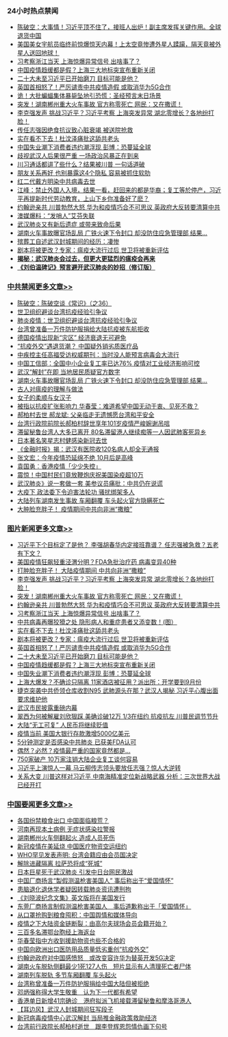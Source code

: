 <div class="catlist">
<h3>24小时热点禁闻</h3>
<ul>
<li><a href="https://github.com/fqnews/bnews/blob/master/cbnews/20200330/1302896.md">陈破空：大事情！习近平顶不住了，接班人出炉！副主席发挥关键作用。全球退货中国 </a></li>
<li><a href="https://github.com/fqnews/bnews/blob/master/funmedia/20200330/1302898.md">美国美女宇航员临终前惊爆惊天内幕！上太空竟惨遭外星人蹂躏，隔天竟被外星人送回地球！</a></li>
<li><a href="https://github.com/fqnews/bnews/blob/master/topimagenews/20200330/1303284.md">习考察浙江当天 上海惊爆异常信号 出啥事了？</a></li>
<li><a href="https://github.com/fqnews/bnews/blob/master/topimagenews/20200330/1302911.md">中国疫情趋缓都是假？上海三大地标突宣布重新关闭</a></li>
<li><a href="https://github.com/fqnews/bnews/blob/master/topimagenews/20200330/1302991.md">二十大未至习近平已开始磨刀 目标可能是他？</a></li>
<li><a href="https://github.com/fqnews/bnews/blob/master/topimagenews/20200330/1303155.md">英国首相怒了！严厉谴责中共疫情造假 或取消华为5G合作</a></li>
<li><a href="https://github.com/fqnews/bnews/blob/master/cnnews/20200330/1302868.md">诡！大批蝙蝠集体暴毙坠地引恐慌：圣经预言末日场景</a></li>
<li><a href="https://github.com/fqnews/bnews/blob/master/topimagenews/20200330/1303308.md">突发！湖南郴州重大火车事故 官方称零死亡 网民：又在撒谎！</a></li>
<li><a href="https://github.com/fqnews/bnews/blob/master/topimagenews/20200330/1303326.md">李克强发声 挑战习近平？习近平考察 上海突发异常 湖北零增长？各地纷打脸！</a></li>
<li><a href="https://github.com/fqnews/bnews/blob/master/cbnews/20200330/1303231.md">传任志强因绝食抗议致心脏衰竭 被送院抢救</a></li>
<li><a href="https://github.com/fqnews/bnews/blob/master/topimagenews/20200330/1303237.md">实在看不下去！杜汶泽痛批这舔共老头</a></li>
<li><a href="https://github.com/fqnews/bnews/blob/master/topimagenews/20200330/1302854.md">中国失业潮下消费者违约潮浮现 彭博：恐蔓延全球</a></li>
<li><a href="https://github.com/fqnews/bnews/blob/master/baitai/20200330/1303229.md">歧视武汉人后果很严重 一场政治风暴正在到来</a></li>
<li><a href="https://github.com/fqnews/bnews/blob/master/cnnews/20200330/1303006.md">川习通话都讲了些什么？结果被川普 一句话道破</a></li>
<li><a href="https://github.com/fqnews/bnews/blob/master/funmedia/20200330/1302891.md">朋友关系再好 也别暴露这4个隐私 容易被抓住软肋</a></li>
<li><a href="https://github.com/fqnews/bnews/blob/master/cbnews/20200330/1303156.md">红二代戴方明染中共病毒去世</a></li>
<li><a href="https://github.com/fqnews/bnews/blob/master/cbnews/20200330/1303235.md">江峰：禁止外国人入境，结果一看，赶回来的都是华裔；复工等於停产，习近平再提新时代劳动教育，上山下乡你准备好了麽？</a></li>
<li><a href="https://github.com/fqnews/bnews/blob/master/topimagenews/20200330/1303292.md">约翰逊亲共 川普勃然大怒 华为和疫情巧合不可思议 英政府大反转要清算中共</a></li>
<li><a href="https://github.com/fqnews/bnews/blob/master/cbnews/20200330/1303263.md">澳媒爆料：“发哨人”艾芬失联</a></li>
<li><a href="https://github.com/fqnews/bnews/blob/master/cnnews/20200330/1303266.md">武汉肺炎又有新后遗症 或带来致命后果</a></li>
<li><a href="https://github.com/fqnews/bnews/blob/master/cbnews/20200330/1303415.md">湖南火车事故曝官场乱局 广铁火速下令封口 却没防住应急管理部 结果…</a></li>
<li><a href="https://github.com/fqnews/bnews/blob/master/wenxuesj/20200330/1302906.md">殡葬工自述武汉封城期间的经历：凄惨</a></li>
<li><a href="https://github.com/fqnews/bnews/blob/master/topimagenews/20200330/1303236.md">剧本将被更改？专家：瘟疫大流行过后 世卫将被重新评估</a></li>
<li><b><a href="https://github.com/fqnews/bnews/blob/master/comments/20200211/1275071.md" target="_blank">揭秘：武汉肺炎会过去，但更大更猛烈的瘟疫会再来</a></b></li>
<li><b><a href="https://github.com/fqnews/bnews/blob/master/comments/20200207/1272816.md" target="_blank">《刘伯温碑记》预言避开武汉肺炎的妙招（修订版）</a></b></li>
</ul>
</div>

<div class="catlist">
<h3><a href="https://github.com/fqnews/bnews/blob/master/cbnews/" target="_blank">中共禁闻</a><span><a href="https://github.com/fqnews/bnews/blob/master/cbnews/" target="_blank" rel="nofollow">更多文章>></a></span></h3>
<ul>
<li><a href="https://github.com/fqnews/bnews/blob/master/cbnews/20200331/1303520.md" target="_blank">陈破空：陈破空谈《常识》（之36）</a></li>
<li><a href="https://github.com/fqnews/bnews/blob/master/cbnews/20200331/1303499.md" target="_blank">世卫组织避谈台湾抗疫经验引争议</a></li>
<li><a href="https://github.com/fqnews/bnews/blob/master/cbnews/20200331/1303495.md" target="_blank">肺炎疫情：世卫组织避谈台湾抗疫经验引争议</a></li>
<li><a href="https://github.com/fqnews/bnews/blob/master/cbnews/20200330/1303458.md" target="_blank">台湾曾准备一万件防护服捐给大陆抗疫被东航拒收</a></li>
<li><a href="https://github.com/fqnews/bnews/blob/master/cbnews/20200330/1303450.md" target="_blank">德国疫情出现新“灾区” 经济衰退无可避免</a></li>
<li><a href="https://github.com/fqnews/bnews/blob/master/cbnews/20200330/1303438.md" target="_blank">“抗疫外交”遇退货潮？ 中国疑外销劣质医疗品</a></li>
<li><a href="https://github.com/fqnews/bnews/blob/master/cbnews/20200330/1303433.md" target="_blank">中疾控主任高福受访权威期刊：当时没人能预言病毒会大流行</a></li>
<li><a href="https://github.com/fqnews/bnews/blob/master/cbnews/20200330/1303432.md" target="_blank">中国工信部：全国中小企业复工率已达76% 疫情对工业经济影响可控</a></li>
<li><a href="https://github.com/fqnews/bnews/blob/master/cbnews/20200330/1303431.md" target="_blank">武汉“解封”在即 当地居民质疑官方数字</a></li>
<li><a href="https://github.com/fqnews/bnews/blob/master/cbnews/20200330/1303415.md" target="_blank">湖南火车事故曝官场乱局 广铁火速下令封口 却没防住应急管理部 结果…</a></li>
<li><a href="https://github.com/fqnews/bnews/blob/master/cbnews/20200330/1303275.md" target="_blank">古人对瘟疫的理解与做法</a></li>
<li><a href="https://github.com/fqnews/bnews/blob/master/cbnews/20200330/1303276.md" target="_blank">女子的柔顺与女汉子</a></li>
<li><a href="https://github.com/fqnews/bnews/blob/master/cbnews/20200330/1303400.md" target="_blank">被指以抗疫扩张影响力 华春莹：难道希望中国无动于衷、见死不救？</a></li>
<li><a href="https://github.com/fqnews/bnews/blob/master/cbnews/20200330/1303385.md" target="_blank">郝柏村去世 郝龙斌: 父亲临走无遗憾愿台湾和平安全</a></li>
<li><a href="https://github.com/fqnews/bnews/blob/master/cbnews/20200330/1303382.md" target="_blank">台湾行政院前院长郝柏村辞世享年101岁疫情严峻婉谢吊唁</a></li>
<li><a href="https://github.com/fqnews/bnews/blob/master/cbnews/20200330/1303372.md" target="_blank">滞留秘鲁台湾人大多已离开  80名滞留港人继续痴等一人因武肺客死异乡</a></li>
<li><a href="https://github.com/fqnews/bnews/blob/master/cbnews/20200330/1303371.md" target="_blank">日本著名笑星志村健感染新冠去世</a></li>
<li><a href="https://github.com/fqnews/bnews/blob/master/cbnews/20200330/1303365.md" target="_blank">《金融时报》揭：武汉有医院收120名病人却全无通报</a></li>
<li><a href="https://github.com/fqnews/bnews/blob/master/cbnews/20200330/1303364.md" target="_blank">张文宏：今年疫情恐延绵不绝 10月后是高峰</a></li>
<li><a href="https://github.com/fqnews/bnews/blob/master/cbnews/20200330/1303358.md" target="_blank">袁国勇︰香港疫情「少少失控」</a></li>
<li><a href="https://github.com/fqnews/bnews/blob/master/cbnews/20200330/1303340.md" target="_blank">震惊！中国村民们竟放鞭炮庆祝美国染疫超10万</a></li>
<li><a href="https://github.com/fqnews/bnews/blob/master/cbnews/20200330/1303327.md" target="_blank">武汉肺炎》说一套做一套 美参议员痛批：中共仍在说谎</a></li>
<li><a href="https://github.com/fqnews/bnews/blob/master/cbnews/20200330/1303322.md" target="_blank">大疫下 政法委下令迫害法轮功 骚扰绑架多人</a></li>
<li><a href="https://github.com/fqnews/bnews/blob/master/cbnews/20200330/1303321.md" target="_blank">大陆列车湖南发生事故 车厢翻覆 车头起火官方隐瞒死亡</a></li>
<li><a href="https://github.com/fqnews/bnews/blob/master/cbnews/20200330/1303313.md" target="_blank">大肿脸充胖子！ 疫情期间中共向非洲“撒粮”</a></li>

</ul>
</div>
<div class="catlist">
<h3><a href="https://github.com/fqnews/bnews/blob/master/topimagenews/" target="_blank">图片新闻</a><span><a href="https://github.com/fqnews/bnews/blob/master/topimagenews/" target="_blank" rel="nofollow">更多文章>></a></span></h3>
<ul>
<li><a href="https://github.com/fqnews/bnews/blob/master/topimagenews/20200331/1303489.md" target="_blank">习近平下个目标定了是他？ 李强胡春华内定接班靠谱？ 任志强被急救？五老有下文？</a></li>
<li><a href="https://github.com/fqnews/bnews/blob/master/topimagenews/20200330/1303428.md" target="_blank">美国疫情狂飙轻重泾渭分明？FDA急批治疗药 病毒变异40种</a></li>
<li><a href="https://github.com/fqnews/bnews/blob/master/topimagenews/20200330/1303427.md" target="_blank">打肿脸充胖子！ 大陆疫情期间 中共向非洲“撒粮”</a></li>
<li><a href="https://github.com/fqnews/bnews/blob/master/topimagenews/20200330/1303326.md" target="_blank">李克强发声 挑战习近平？习近平考察 上海突发异常 湖北零增长？各地纷打脸！</a></li>
<li><a href="https://github.com/fqnews/bnews/blob/master/topimagenews/20200330/1303308.md" target="_blank">突发！湖南郴州重大火车事故 官方称零死亡 网民：又在撒谎！</a></li>
<li><a href="https://github.com/fqnews/bnews/blob/master/topimagenews/20200330/1303292.md" target="_blank">约翰逊亲共 川普勃然大怒 华为和疫情巧合不可思议 英政府大反转要清算中共</a></li>
<li><a href="https://github.com/fqnews/bnews/blob/master/topimagenews/20200330/1303284.md" target="_blank">习考察浙江当天 上海惊爆异常信号 出啥事了？</a></li>
<li><a href="https://github.com/fqnews/bnews/blob/master/topimagenews/20200330/1303268.md" target="_blank">中共病毒再曝狡猾之处 隐形病人和重症患者又添变数！(图）</a></li>
<li><a href="https://github.com/fqnews/bnews/blob/master/topimagenews/20200330/1303237.md" target="_blank">实在看不下去！杜汶泽痛批这舔共老头</a></li>
<li><a href="https://github.com/fqnews/bnews/blob/master/topimagenews/20200330/1303236.md" target="_blank">剧本将被更改？专家：瘟疫大流行过后 世卫将被重新评估</a></li>
<li><a href="https://github.com/fqnews/bnews/blob/master/topimagenews/20200330/1303155.md" target="_blank">英国首相怒了！严厉谴责中共疫情造假 或取消华为5G合作</a></li>
<li><a href="https://github.com/fqnews/bnews/blob/master/topimagenews/20200330/1302991.md" target="_blank">二十大未至习近平已开始磨刀 目标可能是他？</a></li>
<li><a href="https://github.com/fqnews/bnews/blob/master/topimagenews/20200330/1302911.md" target="_blank">中国疫情趋缓都是假？上海三大地标突宣布重新关闭</a></li>
<li><a href="https://github.com/fqnews/bnews/blob/master/topimagenews/20200330/1302854.md" target="_blank">中国失业潮下消费者违约潮浮现 彭博：恐蔓延全球</a></li>
<li><a href="https://github.com/fqnews/bnews/blob/master/topimagenews/20200330/1302804.md" target="_blank">上海大爆发？不确诊只隔离 11家酒店被征用？派出所：开学要到9月份</a></li>
<li><a href="https://github.com/fqnews/bnews/blob/master/topimagenews/20200329/1302796.md" target="_blank">捷克突袭中共侨领仓库收割N95 武肺源头在那？武汉人揭秘 习近平心腹出面要求维护他</a></li>
<li><a href="https://github.com/fqnews/bnews/blob/master/topimagenews/20200329/1302773.md" target="_blank">武汉市民披露重磅内幕</a></li>
<li><a href="https://github.com/fqnews/bnews/blob/master/topimagenews/20200329/1302695.md" target="_blank">翠西为何被解雇刘欣狠踩 美确诊破12万 1/3在纽约 抗疫抗左 川普民调节节升</a></li>
<li><a href="https://github.com/fqnews/bnews/blob/master/topimagenews/20200329/1302675.md" target="_blank">大陆“无工可复” 人民币将继续贬值</a></li>
<li><a href="https://github.com/fqnews/bnews/blob/master/topimagenews/20200329/1302625.md" target="_blank">疫情当前 美国大银行存款激增5000亿美元</a></li>
<li><a href="https://github.com/fqnews/bnews/blob/master/topimagenews/20200329/1302624.md" target="_blank">5分钟测定是否感染中共肺炎 已获美FDA认可</a></li>
<li><a href="https://github.com/fqnews/bnews/blob/master/topimagenews/20200329/1302616.md" target="_blank">偶然？必然？疫情最严重的国家竟然都是&#8230;</a></li>
<li><a href="https://github.com/fqnews/bnews/blob/master/topimagenews/20200329/1302554.md" target="_blank">750家破产 10万家注销大陆企业复工谈何容易</a></li>
<li><a href="https://github.com/fqnews/bnews/blob/master/topimagenews/20200328/1302279.md" target="_blank">习近平上演惊人一幕 马云柳传志领头要放任志强？惊人大逆转</a></li>
<li><a href="https://github.com/fqnews/bnews/blob/master/topimagenews/20200328/1302239.md" target="_blank">关系大变 川普这样对习近平 中南海精准定位新战略武器 分析：三次世界大战已经开打</a></li>

</ul>
</div>
<div class="catlist">
<h3><a href="https://github.com/fqnews/bnews/blob/master/headline/" target="_blank">中国要闻</a><span><a href="https://github.com/fqnews/bnews/blob/master/headline/" target="_blank" rel="nofollow">更多文章>></a></span></h3>
<ul>
<li><a href="https://github.com/fqnews/bnews/blob/master/headline/20200331/1303518.md" target="_blank">各国纷禁粮食出口 中国面临粮荒？</a></li>
<li><a href="https://github.com/fqnews/bnews/blob/master/headline/20200331/1303517.md" target="_blank">河南再现本土病例 无症状感染拉警报</a></li>
<li><a href="https://github.com/fqnews/bnews/blob/master/headline/20200331/1303516.md" target="_blank">湖南郴州火车侧翻起火 造成人员死伤</a></li>
<li><a href="https://github.com/fqnews/bnews/blob/master/headline/20200331/1303515.md" target="_blank">新冠疫情在美延烧  中国医疗物资空运纽约</a></li>
<li><a href="https://github.com/fqnews/bnews/blob/master/headline/20200331/1303511.md" target="_blank">WHO罕见发表声明: 台湾会籍应由会员国决定</a></li>
<li><a href="https://github.com/fqnews/bnews/blob/master/headline/20200331/1303497.md" target="_blank">解除进藏隔离 拉萨恐将成“死城”</a></li>
<li><a href="https://github.com/fqnews/bnews/blob/master/headline/20200331/1303496.md" target="_blank">日本巨星死于武汉肺炎  引发中日台网民激战</a></li>
<li><a href="https://github.com/fqnews/bnews/blob/master/headline/20200330/1303474.md" target="_blank">中国厂商扬言“製假测温枪害美国人”   事后称出于“爱国情怀”</a></li>
<li><a href="https://github.com/fqnews/bnews/blob/master/headline/20200330/1303473.md" target="_blank">患脑退化退休学者疑因转载肺炎资讯遭刑拘</a></li>
<li><a href="https://github.com/fqnews/bnews/blob/master/headline/20200330/1303472.md" target="_blank">《刘晓波纪念文集》英文版将在美国发行</a></li>
<li><a href="https://github.com/fqnews/bnews/blob/master/headline/20200330/1303468.md" target="_blank">东莞厂商扬言制假测温枪害美国人　事后道歉称出于「爱国情怀」</a></li>
<li><a href="https://github.com/fqnews/bnews/blob/master/headline/20200330/1303436.md" target="_blank">从口罩抢购到粮食囤积：中国舆情和媒体导向</a></li>
<li><a href="https://github.com/fqnews/bnews/blob/master/headline/20200330/1303435.md" target="_blank">疫情之下大陆资金链断裂：由高尔夫球场会员会籍开始？</a></li>
<li><a href="https://github.com/fqnews/bnews/blob/master/headline/20200330/1303424.md" target="_blank">三百多名滞鄂台胞经上海返台</a></li>
<li><a href="https://github.com/fqnews/bnews/blob/master/headline/20200330/1303423.md" target="_blank">华春莹指中方收到援助物资也些不合格的</a></li>
<li><a href="https://github.com/fqnews/bnews/blob/master/headline/20200330/1303417.md" target="_blank">中国向欧洲出口医防用品质量低劣重创“抗疫外交”</a></li>
<li><a href="https://github.com/fqnews/bnews/blob/master/headline/20200330/1303411.md" target="_blank">约翰逊政府对中国感愤怒　或改变容许华为替英开发5G决定</a></li>
<li><a href="https://github.com/fqnews/bnews/blob/master/headline/20200330/1303410.md" target="_blank">湖南火车脱轨侧翻最少1死127人伤　短片显示有人清理死亡者尸体</a></li>
<li><a href="https://github.com/fqnews/bnews/blob/master/headline/20200330/1303356.md" target="_blank">湖南列车脱轨 多节车厢翻覆 车头起火</a></li>
<li><a href="https://github.com/fqnews/bnews/blob/master/headline/20200330/1303389.md" target="_blank">台湾称曾准备一万件防护服捐给中国大陆但被拒绝</a></li>
<li><a href="https://github.com/fqnews/bnews/blob/master/headline/20200330/1303388.md" target="_blank">邓炳强称得大学生敬重　认为下一代都有希望</a></li>
<li><a href="https://github.com/fqnews/bnews/blob/master/headline/20200330/1303387.md" target="_blank">香港单日新增41宗确诊　港府拟派飞机接载滞留秘鲁和摩洛哥港人</a></li>
<li><a href="https://github.com/fqnews/bnews/blob/master/headline/20200330/1303386.md" target="_blank">【耳边风】武汉人封城期间狂写段子</a></li>
<li><a href="https://github.com/fqnews/bnews/blob/master/headline/20200330/1303377.md" target="_blank">新冠病毒疫情中心武汉解封 当局推金融政策救助经济</a></li>
<li><a href="https://github.com/fqnews/bnews/blob/master/headline/20200330/1303375.md" target="_blank">台湾前行政院长郝柏村逝世　跟李登辉恩怨情仇画下句号</a></li>

</ul>
</div>